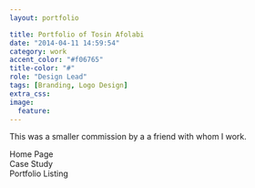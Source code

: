 ```yaml
---
layout: portfolio

title: Portfolio of Tosin Afolabi
date: "2014-04-11 14:59:54"
category: work
accent_color: "#f06765"
title-color: "#"
role: "Design Lead"
tags: [Branding, Logo Design]
extra_css:
image:
  feature: 
---
```


This was a smaller commission by a a friend with whom I work.

<figcaption>Home Page</figcaption>
<a href="{{ site.url }}{{ site.images_url }}tosin-home.jpg">
  <img src="{{ site.url }}{{ site.images_url }}tosin-home.jpg" alt="">
</a>

<figcaption>Case Study</figcaption>
<a href="{{ site.url }}{{ site.images_url }}tosin-work.jpg">
  <img src="{{ site.url }}{{ site.images_url }}tosin-work.jpg" alt="">
</a>

<figcaption>Portfolio Listing</figcaption>
<a href="{{ site.url }}{{ site.images_url }}tosin-listing.jpg">
  <img src="{{ site.url }}{{ site.images_url }}tosin-listing.jpg" alt="">
</a>

